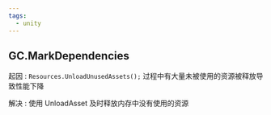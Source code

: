 ```yaml
---
tags:
  - unity
---
```

## GC.MarkDependencies 

起因 : `Resources.UnloadUnusedAssets();`  过程中有大量未被使用的资源被释放导致性能下降

解决 : 使用 UnloadAsset 及时释放内存中没有使用的资源


